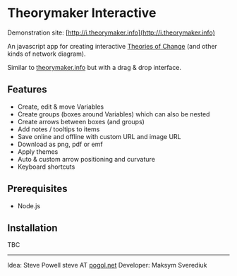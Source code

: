 # Theorymaker Interactive

Demonstration site: [http://i.theorymaker.info](http://i.theorymaker.info)

An javascript app for creating interactive [Theories of Change](https://en.wikipedia.org/wiki/Theory_of_change) (and other kinds of network diagram).

Similar to [theorymaker.info](http://theorymaker.info) but with a drag & drop interface.

## Features

* Create, edit & move Variables
* Create groups (boxes around Variables) which can also be nested
* Create arrows between boxes (and groups)
* Add notes / tooltips to items
* Save online and offline with custom URL and image URL
* Download as png, pdf or emf
* Apply themes
* Auto & custom arrow positioning and curvature
* Keyboard shortcuts

## Prerequisites

* Node.js

## Installation

TBC

- - - -
Idea: Steve Powell steve AT [pogol.net](http://www.pogol.net)
Developer: Maksym Sverediuk